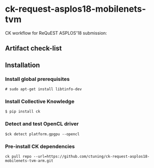 # ck-request-asplos18-mobilenets-tvm
CK workflow for ReQuEST ASPLOS'18 submission: 
## Artifact check-list

## Installation

### Install global prerequisites

```
# sudo apt-get install libtinfo-dev 
```


### Install Collective Knowledge
```$ pip install ck ```

### Detect and test OpenCL driver
``` $ck detect platform.gpgpu --opencl ```

### Pre-install CK dependencies
``ck pull repo --url=https://github.com/ctuning/ck-request-asplos18-mobilenets-tvm-arm.git``

